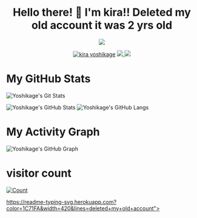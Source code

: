 <h1 align="center">Hello there! 👋 I'm kira!! Deleted my old account it was 2 yrs old </h1>
</p>
<p align="center">
<img src="https://readme-typing-svg.herokuapp.com?color=1C71FA&width=420&lines=A+curious+Developer+From+India%E2%9C%8C%EF%B8%8F;Working+on+a+secret+project%E2%9D%A4%EF%B8%8F">
</p>
<p align="center">
  <a href="https://t.me/kira_yoshikage_789"><img src="https://telegra.ph/file/12e39f8259f0a1c69942f.jpg" alt="kira yoshikage"></a>
  
  
  
  <a href="https://telegram.me/kira_Yoshikage_789">
    <img src="https://img.shields.io/badge/Telegram-blue?style=for-the-badge&logo=telegram"/>
  </a>  
 </a>
  <a href="https://github.com/Yoshikage1">
    <img src="https://img.shields.io/github/followers/h0daka?label=GitHub&logo=github&style=for-the-badge&color=black"/>
  </a>

# My GitHub Stats

![Yoshikage's Git Stats](https://github-readme-stats.vercel.app/api?username=Yoshikage1&include_all_commits=true&count_private=true&theme=highcontrast)

![Yoshikage's GitHub Stats](https://github-readme-streak-stats.herokuapp.com?user=Yoshikage1&theme=tokyonight)
![Yoshikage's GitHub Langs](https://github-readme-stats.vercel.app/api/top-langs/?username=Yoshikage1&theme=tokyonight&layout=compact&langs_count=6)

# My Activity Graph


![Yoshikage's GitHub Graph](https://activity-graph.herokuapp.com/graph?username=Yoshikage1&custom_title=My%20Graph&bg_color=241732&line=f20f80&color=f52f91&point=fdf5ea&hide_border=true&area=false&area_color=fdf5ea)
# visitor count
<a href="https://t.me/Kira_yoshikage_789"><img alt="Count" src="https://count.getloli.com/get/@Yoshikage1?theme=rule34" /></a>

https://readme-typing-svg.herokuapp.com?color=1C71FA&width=420&lines=deleted+my+old+account">
</p>
